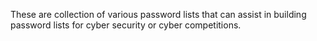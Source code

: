 These are collection of various password lists that can assist in building password lists for cyber security or cyber competitions.
